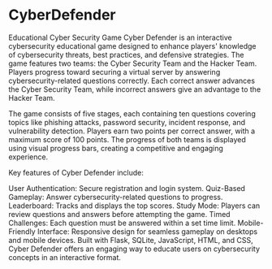# CyberDefender
Educational Cyber Security Game
Cyber Defender is an interactive cybersecurity educational game designed to enhance players' knowledge of cybersecurity threats, best practices, and defensive strategies. The game features two teams: the Cyber Security Team and the Hacker Team. Players progress toward securing a virtual server by answering cybersecurity-related questions correctly. Each correct answer advances the Cyber Security Team, while incorrect answers give an advantage to the Hacker Team.

The game consists of five stages, each containing ten questions covering topics like phishing attacks, password security, incident response, and vulnerability detection. Players earn two points per correct answer, with a maximum score of 100 points. The progress of both teams is displayed using visual progress bars, creating a competitive and engaging experience.

Key features of Cyber Defender include:

User Authentication: Secure registration and login system.
Quiz-Based Gameplay: Answer cybersecurity-related questions to progress.
Leaderboard: Tracks and displays the top scores.
Study Mode: Players can review questions and answers before attempting the game.
Timed Challenges: Each question must be answered within a set time limit.
Mobile-Friendly Interface: Responsive design for seamless gameplay on desktops and mobile devices.
Built with Flask, SQLite, JavaScript, HTML, and CSS, Cyber Defender offers an engaging way to educate users on cybersecurity concepts in an interactive format.
